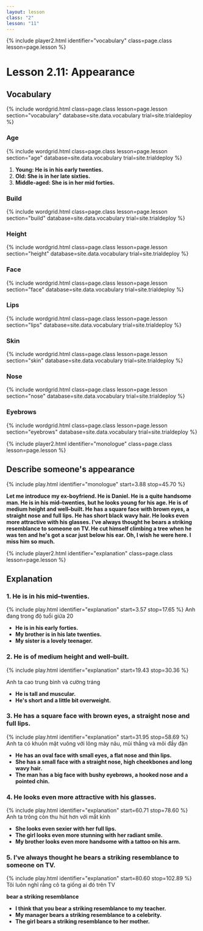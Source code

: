 ```yaml
---
layout: lesson
class: "2"
lesson: "11"
---
```


{% include player2.html identifier="vocabulary" class=page.class lesson=page.lesson %}
# Lesson 2.11: Appearance  


## Vocabulary

{% include wordgrid.html 
		class=page.class 
		lesson=page.lesson 
		section="vocabulary"
		database=site.data.vocabulary 
		trial=site.trialdeploy %}


### Age

{% include wordgrid.html 
		class=page.class 
		lesson=page.lesson 
		section="age"
		database=site.data.vocabulary 
		trial=site.trialdeploy %}


1. **Young: He is in his early twenties.**
2. **Old: She is in her late sixties.**
3. **Middle-aged: She is in her mid forties.**

### Build 

{% include wordgrid.html 
		class=page.class 
		lesson=page.lesson 
		section="build"
		database=site.data.vocabulary 
		trial=site.trialdeploy %}



### Height 

{% include wordgrid.html 
		class=page.class 
		lesson=page.lesson 
		section="height"
		database=site.data.vocabulary 
		trial=site.trialdeploy %}


### Face

{% include wordgrid.html 
		class=page.class 
		lesson=page.lesson 
		section="face"
		database=site.data.vocabulary 
		trial=site.trialdeploy %}


### Lips 

{% include wordgrid.html 
		class=page.class 
		lesson=page.lesson 
		section="lips"
		database=site.data.vocabulary 
		trial=site.trialdeploy %}



### Skin 

{% include wordgrid.html 
		class=page.class 
		lesson=page.lesson 
		section="skin"
		database=site.data.vocabulary 
		trial=site.trialdeploy %}



### Nose 

{% include wordgrid.html 
		class=page.class 
		lesson=page.lesson 
		section="nose"
		database=site.data.vocabulary 
		trial=site.trialdeploy %}


### Eyebrows

{% include wordgrid.html 
		class=page.class 
		lesson=page.lesson 
		section="eyebrows"
		database=site.data.vocabulary 
		trial=site.trialdeploy %}



 


{% include player2.html identifier="monologue" class=page.class lesson=page.lesson %}
## Describe someone's appearance 
{% include play.html identifier="monologue" start=3.88 stop=45.70 %}

**Let me introduce my ex-boyfriend. He is Daniel. He is a quite handsome man. He is in his mid–twenties, but he looks young for his age. He is of medium height and well–built. He has a square face with brown eyes, a straight nose and full lips. He has short black wavy hair. He looks even more attractive with his glasses. I've always thought he bears a striking resemblance to someone on TV. He cut himself climbing a tree when he was ten and he's got a scar just below his ear. Oh, I wish he were here. I miss him so much.**



{% include player2.html identifier="explanation" class=page.class lesson=page.lesson %}
## Explanation


### 1. He is in his mid–twenties.
{% include play.html identifier="explanation" start=3.57 stop=17.65 %}
Anh đang trong độ tuổi giữa 20

- **He is in his early forties.**
- **My brother is in his late twenties.**
- **My sister is a lovely teenager.**


### 2. He is of medium height and well–built.
{% include play.html identifier="explanation" start=19.43 stop=30.36 %}

Anh ta cao trung bình và cường tráng 

- **He is tall and muscular.**
- **He's short and a little bit overweight.**

### 3. He has a square face with brown eyes, a straight nose and full lips.
{% include play.html identifier="explanation" start=31.95 stop=58.69 %}
Anh ta có khuôn mặt vuông với lông mày nâu, mũi thẳng và môi đầy đặn

- **He has an oval face with small eyes, a flat nose and thin lips.**
- **She has a small face with a straight nose, high cheekbones and long wavy hair.**
- **The man has a big face with bushy eyebrows, a hooked nose and a pointed chin.**

### 4. He looks even more attractive with his glasses. 
{% include play.html identifier="explanation" start=60.71 stop=78.60 %}
Anh ta trông còn thu hút hơn với mắt kính 

- **She looks even sexier with her full lips.**
- **The girl looks even more stunning with her radiant smile.**
- **My brother looks even more handsome with a tattoo on his arm.**

### 5.  I’ve always thought he bears a striking resemblance to someone on TV.
{% include play.html identifier="explanation" start=80.60 stop=102.89 %}
Tôi luôn nghĩ rằng cô ta giống ai đó trên TV

**bear a striking resemblance**

- **I think that you bear a striking resemblance to my teacher.**
- **My manager bears a striking resemblance to a celebrity.**
- **The girl bears a striking resemblance to her mother.**
 
